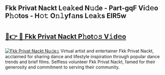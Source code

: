 ## Fkk Privat Nackt L𝚎a𝚔ed N𝚞𝚍e - Part-gqF Vi𝚍𝚎o P𝚑𝚘tos - H𝚘𝚝 O𝚗𝚕yf𝚊ns L𝚎a𝚔s EIR5w

# <h2><a href="http://kfcln58.oniu.top/?m=Fkk+Privat+Nackt">🔗👉 🔴 Fkk Privat Nackt P𝚑ot𝚘𝚜 V𝚒d𝚎o</a></h2>

[![Fkk Privat Nackt Nu𝚍e𝚜](https://i.imgur.com/0qMVB7G.gif)](http://kfcln58.oniu.top/?m=Fkk+Privat+Nackt)
Virtual artist and entertainer Fkk Privat Nackt, acclaimed for sharing dance and lifestyle inspiration through popular dance trends and brief films. Selfless volunteer Fkk Privat Nackt, famed for their generosity and commitment to serving their community.  

